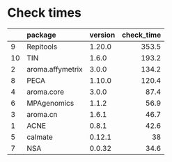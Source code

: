 # Check times

|   |package          |version | check_time|
|:--|:----------------|:-------|----------:|
|9  |Repitools        |1.20.0  |      353.5|
|10 |TIN              |1.6.0   |      193.2|
|2  |aroma.affymetrix |3.0.0   |      134.2|
|8  |PECA             |1.10.0  |      120.4|
|4  |aroma.core       |3.0.0   |       87.4|
|6  |MPAgenomics      |1.1.2   |       56.9|
|3  |aroma.cn         |1.6.1   |       46.7|
|1  |ACNE             |0.8.1   |       42.6|
|5  |calmate          |0.12.1  |         38|
|7  |NSA              |0.0.32  |       34.6|


